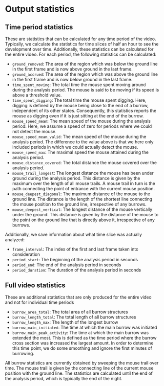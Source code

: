 # Output statistics

## Time period statistics
These are statistics that can be calculated for any time period of the video.
Typically, we calculate the statistics for time slices of half an hour to see the
development over time. Additionally, these statistics can be calculated for
the entire video.
For each period, the following statistics can be calculated:

* `ground_removed`: The area of the region which was below the ground line in the
    first frame and is now above ground in the last frame.
* `ground_accrued`: The area of the region which was above the ground line in the
    first frame and is now below ground in the last frame.
* `time_spent_moving`: The total time the mouse spent moving around during the
    analysis period. The mouse is said to be moving if its speed is above a
    threshold value.
* `time_spent_digging`: The total time the mouse spent digging. Here, digging is
    defined by the mouse being close to the end of a burrow, independent of its
    other states. Consequently, this statistics reports the mouse as digging
    even if it is just sitting at the end of the burrow. 
* `mouse_speed_mean`: The mean speed of the mouse during the analysis period.
    Here, we assume a speed of zero for periods where we could not detect the
    mouse.
* `mouse_speed_mean_valid`: The mean speed of the mouse during the analysis period.
    The difference to the value above is that we here only included periods in
    which we could actually detect the mouse.
* `mouse_speed_max`: The maximal speed the mouse attained during the analysis
    period.
* `mouse_distance_covered`: The total distance the mouse covered over the
    analysis period.
* `mouse_trail_longest`: The longest distance the mouse has been under ground
    during the analysis period. This distance is given by the maximum over the
    length of all mouse trails. A mouse trail in turn is the path connecting
    the point of entrance with the current mouse position.
* `mouse_deepest_diagonal`: The maximum distance of the mouse to the ground
    line. The distance is the length of the shortest line connecting the mouse
    position to the ground line, irrespective of any burrows.
* `mouse_deepest_vertical`: The longest distance of the mouse vertically under
    the ground. This distance is given by the distance of the mouse to the point
    on the ground line that is directly above it, irrespective of any burrows.
    
Additionally, we save information about what time slice was actually analyzed:

* `frame_interval`: The index of the first and last frame taken into consideration
* `period_start`: The beginning of the analysis period in seconds 
* `period_end`: The end of the analysis period in seconds 
* `period_duration`: The duration of the analysis period in seconds 



## Full video statistics
These are additional statistics that are only produced for the entire video and 
not for individual time periods

* `burrow_area_total`: The total area of all burrow structures
* `burrow_length_total`: The total length of all burrow structures  
* `burrow_length_max`: The length of the longest burrow
* `burrow_main_initiated`: The time at which the main burrow was initiated
* `burrow_main_peak_activity`: The time at which the main burrow was extended
    the most. This is defined as the time period where the burrow cross section
    was increased the largest amount. In order to determine this time point, we
    do some smoothing and ignore the first minutes of burrowing.

All burrow statistics are currently obtained by sweeping the mouse trail over
time.
The mouse trail is given by the connecting line of the current mouse position
with the ground line.
The statistics are calculated until the end of the analysis period, which is
typically the end of the night.